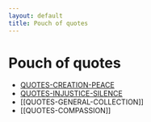 ```yaml
---
layout: default
title: Pouch of quotes
---
```

# Pouch of quotes

- [QUOTES-CREATION-PEACE](QUOTES-CREATION-PEACE.md)
- [QUOTES-INJUSTICE-SILENCE](QUOTES-INJUSTICE-SILENCE.md)
- [[QUOTES-GENERAL-COLLECTION]]
- [[QUOTES-COMPASSION]]



